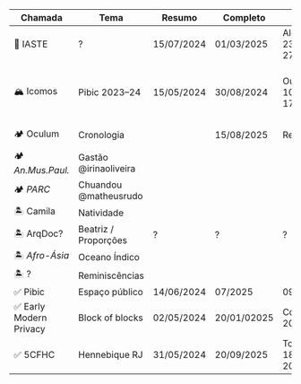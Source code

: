 | Chamada                 | Tema                        | Resumo     | Completo    | Evento                   | Info                                                                                                                                                                                                 |
|-------------------------|-----------------------------|------------|-------------|--------------------------|------------------------------------------------------------------------------------------------------------------------------------------------------------------------------------------------------|
| 🌋 IASTE                | ?                           | 15/07/2024 | 01/03/2025  | Alexandria 23-27/05/2025 | <https://iaste.org/iaste-2025-alexandria/>                                                                                                                                                           |
| 🏔️ Icomos               | Pibic 2023–24               | 15/05/2024 | 30/08/2024  | Ouro Preto 10-17/11/2024 | <https://www.icomos.org/en/about-icomos/governance/general-information-about-the-general-assembly/annual-general-assembly-2024/138324-icomos-scientific-symposium-2024-theme-and-call-for-abstracts> |
| 🏕️ Oculum               | Cronologia                  |            | 15/08/2025  | Revisão                  | <https://periodicos.puc-campinas.edu.br/oculum/authorDashboard/submission/10654>                                                                                                                     |
| 🏕️ *An.Mus.Paul.*       | Gastão @irinaoliveira       |            |             |                          | <https://www.revistas.usp.br/anaismp>                                                                                                                                                                |
| 🏕️ *PARC*               | Chuandou @matheusrudo       |            |             |                          | <https://periodicos.sbu.unicamp.br/ojs/index.php/parc>                                                                                                                                               |
| 🏝️ Camila               | Natividade                  |            |             |                          |                                                                                                                                                                                                      |
| 🏝️ ArqDoc?              | Beatriz / Proporções        | ?          | ?           | ?                        | ?                                                                                                                                                                                                    |
| 🏝️ *Afro-Ásia*          | Oceano Índico               |            |             |                          | <https://periodicos.ufba.br/index.php/afroasia/index>                                                                                                                                                |
| 🏝️ ?                    | Reminiscências              |            |             |                          | <https://www.revistas.usp.br/anaismp>                                                                                                                                                                |
| ✅ Pibic                | Espaço público              | 14/06/2024 | 07/2025     | 09/2025                  | <https://proic.unb.br/>                                                                                                                                                                              |
| ✅ Early Modern Privacy | Block of blocks             | 02/05/2024 | 20/01/02025 | Coph 19-20/09/2024       | <https://www.sah.org/jobs-opportunities/opportunities/recent-opportunities/2024/05/02/default-calendar/call-for-papers-building-early-modern-privacy-(book)>                                         |
| ✅ 5CFHC                | Hennebique RJ               | 31/05/2024 | 20/09/2025  | Toulouse 18-20/06/2025   | <https://5cfhc.sciencesconf.org/>                                                                                                                                                                    |

<!--
| ❌ Enanparq8          | Astérix                     | n/a        | 19/05/2024 | Rio 21-25/10/2024    | <https://enanparq8.com.br>                                                                                     |
| ❌ Projet d'histoire  | Operative historians        | 30/06/2024 | ?          | Lyon 14-15/11/2024   | <https://calenda.org/1153583>                                                                                  |
| ❌ Arquimemória       | ?                           | 20/05/2024 | 15/07/2024 | Salvador 5-8/11/2024 | <https://www.even3.com.br/arquimemoria6/>                                                                      |
| ❌ *Craup*            | Pédagogies XXIe             | n/a        | 20/05/2024 | n/a                  | <https://journals.openedition.org/craup/13879>                                                                 |
| ❌ *Opus Incertum*    | History interdisciplinarity | 30/05/2024 | 01/10/2024 | n/a                  | <https://journals.fupress.net/call-for-paper/architectural-history-and-the-challenges-of-interdisciplinarity/> |
| ❌ XVIII SHCU         | ?                           | n/a        | 31/05/2024 | Natal 10-14/112024   | <https://www.even3.com.br/18-shcu-seminario-de-historia-da-cidade-e-do-urbanismo-445281/>                      |
| ❌ Wolkenkuckucksheim | Historicity of arch.history | 31/05/2024 | 02/09/2024 | n/a                  | <https://cloud-cuckoo.net/fileadmin/issues_en/issue_45/cfa_issue_45.pdf>                                       |
-->

